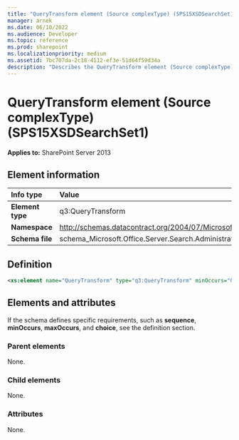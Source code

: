 ```yaml
---
title: "QueryTransform element (Source complexType) (SPS15XSDSearchSet1)"
manager: arnek
ms.date: 06/10/2022
ms.audience: Developer
ms.topic: reference
ms.prod: sharepoint
ms.localizationpriority: medium
ms.assetid: 7bc707da-2c18-4112-ef3e-51d64f59d34a
description: "Describes the QueryTransform element (Source complexType) (SPS15XSDSearchSet1). Applies to SharePoint Server 2013."
---
```


# QueryTransform element (Source complexType) (SPS15XSDSearchSet1)

**Applies to:** SharePoint Server 2013
  
## Element information

|Info type|Value|
|:-----|:-----|
|**Element type** <br/> |q3:QueryTransform  <br/> |
|**Namespace** <br/> |http://schemas.datacontract.org/2004/07/Microsoft.Office.Server.Search.Administration.Query  <br/> |
|**Schema file** <br/> |schema_Microsoft.Office.Server.Search.Administration.Query.xsd  <br/> |
   
## Definition

```XML
<xs:element name="QueryTransform" type="q3:QueryTransform" minOccurs="0"></xs:element>

```

## Elements and attributes

If the schema defines specific requirements, such as **sequence**, **minOccurs**, **maxOccurs**, and **choice**, see the definition section. 
  
### Parent elements

None.
  
### Child elements

None.
  
### Attributes

None.
  

